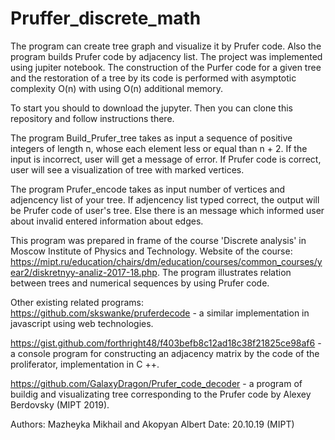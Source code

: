 # Pruffer_discrete_math


The program can create tree graph and visualize it by Prufer code. Also the program builds Prufer code by adjacency list. The project was implemented using jupiter notebook. The construction of the Puгfer code for a given tree and the restoration of a tree by its code is performed with asymptotic complexity O(n) with using O(n) additional memory.

To start you should to download the jupyter. Then you can clone this repository and follow instructions there.

The program Build_Prufer_tree takes as input a sequence of positive integers of length n, whose each element less or equal than n + 2. If the input is incorrect, user will get a message of error. If Prufer code is correct, user will see a visualization of tree with marked vertices.

The program Prufer_encode takes as input number of vertices and adjencency list of your tree. If adjencency list typed correct, the output will be Prufer code of user's tree. Else there is an message which informed user about invalid entered information about edges.

This program was prepared in frame of the course 'Discrete analysis' in Moscow Institute of Physics and Technology. Website of the course: https://mipt.ru/education/chairs/dm/education/courses/common_courses/year2/diskretnyy-analiz-2017-18.php. The program illustrates relation between trees and numerical sequences by using Prufer code.

Other existing related programs: https://github.com/skswanke/pruferdecode - a similar implementation in javascript using web technologies.

https://gist.github.com/forthright48/f403befb8c12ad18c38f21825ce98af6 - a console program for constructing an adjacency matrix by the code of the proliferator, implementation in C ++.

https://github.com/GalaxyDragon/Prufer_code_decoder - a program of buildig and visualizating tree corresponding to the Prufer code by Alexey Berdovsky (MIPT 2019).

Authors: Mazheyka Mikhail and Akopyan Albert Date: 20.10.19 (MIPT)
